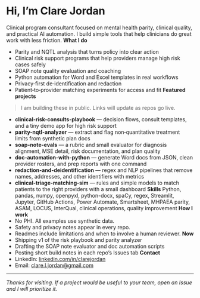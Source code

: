 # Hi, I’m Clare Jordan 
Clinical program consultant focused on mental health parity, clinical quality, and practical AI automation. I build simple tools that help clinicians do great work with less friction.
**What I do**
- Parity and NQTL analysis that turns policy into clear action
- Clinical risk support programs that help providers manage high risk cases safely
- SOAP note quality evaluation and coaching
- Python automation for Word and Excel templates in real workflows
- Privacy‑first de‑identification and redaction
- Patient‑to‑provider matching experiments for access and fit
**Featured projects**
> I am building these in public. Links will update as repos go live.
- **clinical-risk-consults-playbook** — decision flows, consult templates, and a tiny demo app for high risk support  
- **parity-nqtl-analyzer** — extract and flag non‑quantitative treatment limits from synthetic plan docs  
- **soap-note-evals** — a rubric and small evaluator for diagnosis alignment, MSE detail, risk documentation, and plan quality  
- **doc-automation-with-python** — generate Word docs from JSON, clean provider rosters, and prep reports with one command  
- **redaction-and-deidentification** — regex and NLP pipelines that remove names, addresses, and other identifiers with metrics  
- **clinical-triage-matching-sim** — rules and simple models to match patients to the right providers with a small dashboard
**Skills**
Python, pandas, numpy, openpyxl, python-docx, spaCy, regex, Streamlit, Jupyter, GitHub Actions, Power Automate, Smartsheet, MHPAEA parity, ASAM, LOCUS, InterQual, clinical operations, quality improvement
**How I work**
- No PHI. All examples use synthetic data.  
- Safety and privacy notes appear in every repo.  
- Readmes include limitations and when to involve a human reviewer.
**Now**
- Shipping v1 of the risk playbook and parity analyzer  
- Drafting the SOAP note evaluator and doc automation scripts  
- Posting short build notes in each repo’s Issues tab
**Contact**
- LinkedIn: [linkedin.com/in/clarejordan](https://www.linkedin.com/in/clarejordan)  
- Email: <clare.l.jordan@gmail.com>
---
*Thanks for visiting. If a project would be useful to your team, open an Issue and I will prioritize it.*

